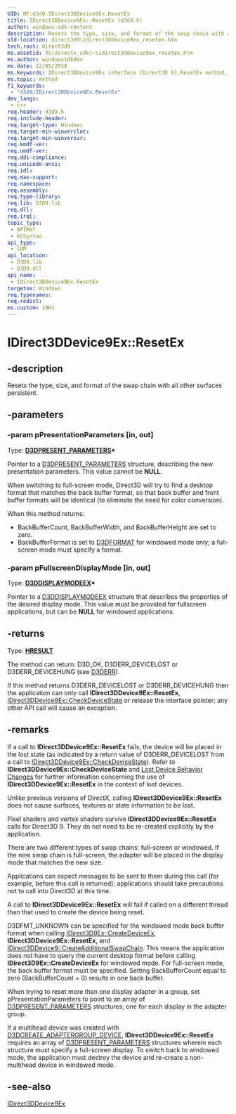 ```yaml
---
UID: NF:d3d9.IDirect3DDevice9Ex.ResetEx
title: IDirect3DDevice9Ex::ResetEx (d3d9.h)
author: windows-sdk-content
description: Resets the type, size, and format of the swap chain with all other surfaces persistent.
old-location: direct3d9\idirect3ddevice9ex_resetex.htm
tech.root: direct3d9
ms.assetid: VS|directx_sdk|~\idirect3ddevice9ex_resetex.htm
ms.author: windowssdkdev
ms.date: 12/05/2018
ms.keywords: IDirect3DDevice9Ex interface [Direct3D 9],ResetEx method, IDirect3DDevice9Ex.ResetEx, IDirect3DDevice9Ex::ResetEx, ResetEx, ResetEx method [Direct3D 9], ResetEx method [Direct3D 9],IDirect3DDevice9Ex interface, a1ff1bc9-55df-22e8-e64e-5ba6de2759f4, d3d9/IDirect3DDevice9Ex::ResetEx, direct3d9.idirect3ddevice9ex_resetex
ms.topic: method
f1_keywords: 
 - "d3d9/IDirect3DDevice9Ex.ResetEx"
dev_langs:
 - c++
req.header: d3d9.h
req.include-header: 
req.target-type: Windows
req.target-min-winverclnt: 
req.target-min-winversvr: 
req.kmdf-ver: 
req.umdf-ver: 
req.ddi-compliance: 
req.unicode-ansi: 
req.idl: 
req.max-support: 
req.namespace: 
req.assembly: 
req.type-library: 
req.lib: D3D9.lib
req.dll: 
req.irql: 
topic_type:
 - APIRef
 - kbSyntax
api_type:
 - COM
api_location:
 - D3D9.lib
 - D3D9.dll
api_name:
 - IDirect3DDevice9Ex.ResetEx
targetos: Windows
req.typenames: 
req.redist: 
ms.custom: 19H1
---
```


# IDirect3DDevice9Ex::ResetEx


## -description


Resets the type, size, and format of the swap chain with all other surfaces persistent.


## -parameters




### -param pPresentationParameters [in, out]

Type: <b><a href="https://docs.microsoft.com/windows/desktop/direct3d9/d3dpresent-parameters">D3DPRESENT_PARAMETERS</a>*</b>

Pointer to a <a href="https://docs.microsoft.com/windows/desktop/direct3d9/d3dpresent-parameters">D3DPRESENT_PARAMETERS</a> structure, describing the new presentation parameters. This value cannot be <b>NULL</b>. 
    


When switching to full-screen mode, Direct3D will try to find a desktop format that matches the back buffer format, so that back buffer and front buffer formats will be identical (to eliminate the need for color conversion).

When this method returns:

<ul>
<li>BackBufferCount, BackBufferWidth, and BackBufferHeight are set to zero.</li>
<li>BackBufferFormat is set to <a href="https://docs.microsoft.com/windows/desktop/direct3d9/d3dformat">D3DFORMAT</a> for windowed mode only; a full-screen mode must specify a format.</li>
</ul>

### -param pFullscreenDisplayMode [in, out]

Type: <b><a href="https://docs.microsoft.com/windows/desktop/direct3d9/d3ddisplaymodeex">D3DDISPLAYMODEEX</a>*</b>

Pointer to a <a href="https://docs.microsoft.com/windows/desktop/direct3d9/d3ddisplaymodeex">D3DDISPLAYMODEEX</a> structure that describes the properties of the desired display mode. This value must be provided for fullscreen applications, but can be <b>NULL</b> for windowed applications.
		


## -returns



Type: <b><a href="/windows/win32/com/structure-of-com-error-codes">HRESULT</a></b>

The method can return: D3D_OK, D3DERR_DEVICELOST or D3DERR_DEVICEHUNG (see <a href="https://docs.microsoft.com/windows/desktop/direct3d9/d3derr">D3DERR</a>).



If this method returns D3DERR_DEVICELOST or D3DERR_DEVICEHUNG then the application can only call <b>IDirect3DDevice9Ex::ResetEx</b>, <a href="https://docs.microsoft.com/windows/desktop/api/d3d9/nf-d3d9-idirect3ddevice9ex-checkdevicestate">IDirect3DDevice9Ex::CheckDeviceState</a> or release the interface pointer; any other API call will cause an exception.




## -remarks



If a call to <b>IDirect3DDevice9Ex::ResetEx</b> fails, the device will be placed in the lost state (as indicated by a return value of D3DERR_DEVICELOST from a call to <a href="https://docs.microsoft.com/windows/desktop/api/d3d9/nf-d3d9-idirect3ddevice9ex-checkdevicestate">IDirect3DDevice9Ex::CheckDeviceState</a>). Refer to <b>IDirect3DDevice9Ex::CheckDeviceState</b> and <a href="https://docs.microsoft.com/windows/desktop/direct3d9/dx9lh">Lost Device Behavior Changes</a> for further information concerning the use of <b>IDirect3DDevice9Ex::ResetEx</b> in the context of lost devices.

Unlike previous versions of DirectX, calling <b>IDirect3DDevice9Ex::ResetEx</b> does not cause surfaces, textures or state information to be lost.

Pixel shaders and vertex shaders survive <b>IDirect3DDevice9Ex::ResetEx</b> calls for Direct3D 9. They do not need to be re-created explicitly by the application.

There are two different types of swap chains: full-screen or windowed. If the new swap chain is full-screen, the adapter will be placed in the display mode that matches the new size.

Applications can expect messages to be sent to them during this call (for example, before this call is returned); applications should take precautions not to call into Direct3D at this time.

A call to <b>IDirect3DDevice9Ex::ResetEx</b> will fail if called on a different thread than that used to create the device being reset.

D3DFMT_UNKNOWN can be specified for the windowed mode back buffer format when calling <a href="https://docs.microsoft.com/windows/desktop/api/d3d9/nf-d3d9-idirect3d9ex-createdeviceex">IDirect3D9Ex::CreateDeviceEx</a>, <b>IDirect3DDevice9Ex::ResetEx</b>, and <a href="https://docs.microsoft.com/windows/desktop/api/d3d9/nf-d3d9-idirect3ddevice9-createadditionalswapchain">IDirect3DDevice9::CreateAdditionalSwapChain</a>. This means the application does not have to query the current desktop format before calling <b>IDirect3D9Ex::CreateDeviceEx</b> for windowed mode. For full-screen mode, the back buffer format must be specified. Setting BackBufferCount equal to zero (BackBufferCount = 0) results in one back buffer.

When trying to reset more than one display adapter in a group, set pPresentationParameters to point to an array of <a href="https://docs.microsoft.com/windows/desktop/direct3d9/d3dpresent-parameters">D3DPRESENT_PARAMETERS</a> structures, one for each display in the adapter group.

If a multihead device was created with <a href="https://docs.microsoft.com/windows/desktop/direct3d9/d3dcreate">D3DCREATE_ADAPTERGROUP_DEVICE</a>, <b>IDirect3DDevice9Ex::ResetEx</b> requires an array of <a href="https://docs.microsoft.com/windows/desktop/direct3d9/d3dpresent-parameters">D3DPRESENT_PARAMETERS</a> structures wherein each structure must specify a full-screen display. To switch back to windowed mode, the application must destroy the device and re-create a non-multihead device in windowed mode.




## -see-also




<a href="https://docs.microsoft.com/windows/desktop/api/d3d9/nn-d3d9-idirect3ddevice9ex">IDirect3DDevice9Ex</a>
 

 


